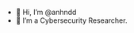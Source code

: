- 👋 Hi, I’m @anhndd
- 👀 I’m a Cybersecurity Researcher.

<!---
anhndd/anhndd is a ✨ special ✨ repository because its `README.md` (this file) appears on your GitHub profile.
You can click the Preview link to take a look at your changes.
--->
